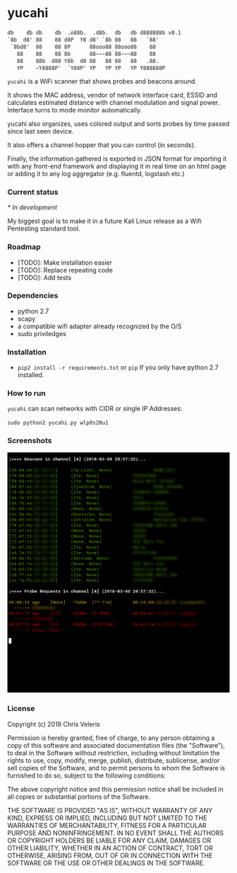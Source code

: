 # yucahi

```
db    db db    db  .o88b.  .d8b.  db   db d888888b v0.1
`8b  d8' 88    88 d8P  Y8 d8' `8b 88   88   `88'   
 `8bd8'  88    88 8P      88ooo88 88ooo88    88    
   88    88    88 8b      88~~~88 88~~~88    88    
   88    88b  d88 Y8b  d8 88   88 88   88   .88.   
   YP    ~Y8888P'  `Y88P' YP   YP YP   YP Y888888P
```

`yucahi` is a WiFi scanner that shows probes and beacons around.

It shows the MAC address, vendor of network interface card, ESSID and calculates estimated distance with channel modulation and signal power. Interface turns to mode monitor automatically.

yucahi also organizes, uses colored output and sorts probes by time passed since last seen device.

It also offers a channel hopper that you can control (in seconds).

Finally, the information gathered is exported in JSON format for importing it with any front-end framework and displaying it in real time on an html page or adding it to any log aggregator (e.g. fluentd, logstash etc.)

### Current status

_* In development_

My biggest goal is to make it in a future Kali Linux release as a Wifi Pentesting standard tool.

### Roadmap

- [TODO]: Make installation easier
- [TODO]: Replace repeating code
- [TODO]: Add tests

### Dependencies
- python 2.7
- scapy
- a compatible wifi adapter already recognized by the O/S
- sudo priviledges

### Installation
- `pip2 install -r requirements.txt` or `pip` If you only have python 2.7 installed.

### How to run
`yucahi` can scan networks with CIDR or single IP Addresses:

`sudo python2 yucahi.py wlp0s20u1`

### Screenshots

![Screenshot Running Command](/screenshots/yucahi_1.png?raw=true "ss1")

### License

Copyright (c) 2018 Chris Veleris

Permission is hereby granted, free of charge, to any person obtaining a copy
of this software and associated documentation files (the "Software"), to deal
in the Software without restriction, including without limitation the rights
to use, copy, modify, merge, publish, distribute, sublicense, and/or sell
copies of the Software, and to permit persons to whom the Software is
furnished to do so, subject to the following conditions:

The above copyright notice and this permission notice shall be included in all
copies or substantial portions of the Software.

THE SOFTWARE IS PROVIDED "AS IS", WITHOUT WARRANTY OF ANY KIND, EXPRESS OR
IMPLIED, INCLUDING BUT NOT LIMITED TO THE WARRANTIES OF MERCHANTABILITY,
FITNESS FOR A PARTICULAR PURPOSE AND NONINFRINGEMENT. IN NO EVENT SHALL THE
AUTHORS OR COPYRIGHT HOLDERS BE LIABLE FOR ANY CLAIM, DAMAGES OR OTHER
LIABILITY, WHETHER IN AN ACTION OF CONTRACT, TORT OR OTHERWISE, ARISING FROM,
OUT OF OR IN CONNECTION WITH THE SOFTWARE OR THE USE OR OTHER DEALINGS IN THE
SOFTWARE.
